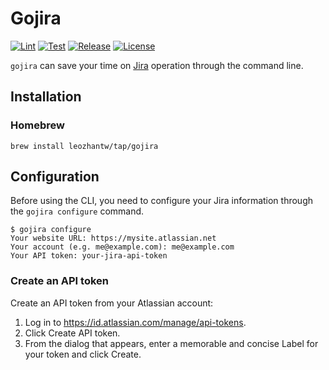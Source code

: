 # Gojira

[![Lint](https://github.com/leozhantw/gojira/workflows/Lint/badge.svg)](https://github.com/leozhantw/gojira/actions?query=workflow%3ALint)
[![Test](https://github.com/leozhantw/gojira/workflows/Test/badge.svg)](https://github.com/leozhantw/gojira/actions?query=workflow%3ATest)
[![Release](https://img.shields.io/github/v/release/leozhantw/gojira?label=Release)](https://github.com/leozhantw/gojira/releases)
[![License](https://img.shields.io/badge/License-MIT-yellow.svg)](https://github.com/leozhantw/gojira/blob/master/LICENSE)

`gojira` can save your time on [Jira](https://www.atlassian.com/software/jira) operation through the command line.

## Installation

### Homebrew
```shell script
brew install leozhantw/tap/gojira
```

## Configuration
Before using the CLI, you need to configure your Jira information through the `gojira configure` command.
```shell script
$ gojira configure
Your website URL: https://mysite.atlassian.net
Your account (e.g. me@example.com): me@example.com
Your API token: your-jira-api-token
```

### Create an API token
Create an API token from your Atlassian account:

1. Log in to https://id.atlassian.com/manage/api-tokens.
2. Click Create API token.
3. From the dialog that appears, enter a memorable and concise Label for your token and click Create.
